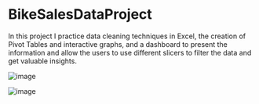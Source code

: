 # BikeSalesDataProject

In this project I practice data cleaning techniques in Excel, the creation of Pivot Tables and interactive graphs, and a dashboard to present the information and allow the users to use different slicers to filter the data and get valuable insights.

![image](https://github.com/MHBdata/BikeSalesDataProject/assets/173110381/5c4ee188-5d30-4c23-960e-265dcd79b3cd)

![image](https://github.com/MHBdata/BikeSalesDataProject/assets/173110381/aeaf47bb-e61f-4e01-81f9-5b6c662769b5)
